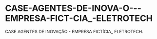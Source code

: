 # CASE-AGENTES-DE-INOVA-O---EMPRESA-FICT-CIA_-ELETROTECH
CASE AGENTES DE INOVAÇÃO -  EMPRESA FICTÍCIA_ ELETROTECH.
